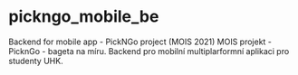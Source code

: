 # pickngo_mobile_be
Backend for mobile app - PickNGo project (MOIS 2021)
MOIS projekt - PicknGo - bageta na míru. Backend pro mobilní multiplarformní aplikaci pro studenty UHK.
